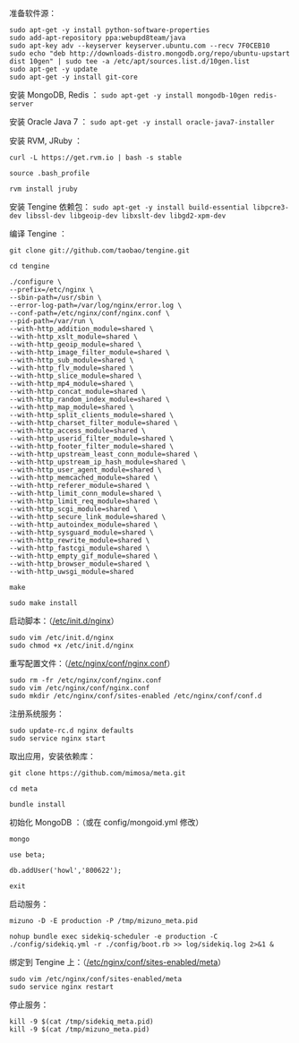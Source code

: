 准备软件源：
```
sudo apt-get -y install python-software-properties
sudo add-apt-repository ppa:webupd8team/java
sudo apt-key adv --keyserver keyserver.ubuntu.com --recv 7F0CEB10
sudo echo "deb http://downloads-distro.mongodb.org/repo/ubuntu-upstart dist 10gen" | sudo tee -a /etc/apt/sources.list.d/10gen.list
sudo apt-get -y update
sudo apt-get -y install git-core
```

安装 MongoDB, Redis ：
`sudo apt-get -y install mongodb-10gen redis-server`

安装 Oracle Java 7 ：
`sudo apt-get -y install oracle-java7-installer`

安装 RVM, JRuby ：
```
curl -L https://get.rvm.io | bash -s stable

source .bash_profile

rvm install jruby
```

安装 Tengine 依赖包：
`sudo apt-get -y install build-essential libpcre3-dev libssl-dev libgeoip-dev libxslt-dev libgd2-xpm-dev`

编译 Tengine ：
```
git clone git://github.com/taobao/tengine.git

cd tengine

./configure \
--prefix=/etc/nginx \
--sbin-path=/usr/sbin \
--error-log-path=/var/log/nginx/error.log \
--conf-path=/etc/nginx/conf/nginx.conf \
--pid-path=/var/run \
--with-http_addition_module=shared \
--with-http_xslt_module=shared \
--with-http_geoip_module=shared \
--with-http_image_filter_module=shared \
--with-http_sub_module=shared \
--with-http_flv_module=shared \
--with-http_slice_module=shared \
--with-http_mp4_module=shared \
--with-http_concat_module=shared \
--with-http_random_index_module=shared \
--with-http_map_module=shared \
--with-http_split_clients_module=shared \
--with-http_charset_filter_module=shared \
--with-http_access_module=shared \
--with-http_userid_filter_module=shared \
--with-http_footer_filter_module=shared \
--with-http_upstream_least_conn_module=shared \
--with-http_upstream_ip_hash_module=shared \
--with-http_user_agent_module=shared \
--with-http_memcached_module=shared \
--with-http_referer_module=shared \
--with-http_limit_conn_module=shared \
--with-http_limit_req_module=shared \
--with-http_scgi_module=shared \
--with-http_secure_link_module=shared \
--with-http_autoindex_module=shared \
--with-http_sysguard_module=shared \
--with-http_rewrite_module=shared \
--with-http_fastcgi_module=shared \
--with-http_empty_gif_module=shared \
--with-http_browser_module=shared \
--with-http_uwsgi_module=shared

make

sudo make install
```

启动脚本：（[/etc/init.d/nginx](https://gist.github.com/4372383#file-gistfile1-sh)）
```
sudo vim /etc/init.d/nginx
sudo chmod +x /etc/init.d/nginx
```

重写配置文件：（[/etc/nginx/conf/nginx.conf](https://gist.github.com/4372383#file-gistfile2-nginxconf)）
```
sudo rm -fr /etc/nginx/conf/nginx.conf
sudo vim /etc/nginx/conf/nginx.conf
sudo mkdir /etc/nginx/conf/sites-enabled /etc/nginx/conf/conf.d
```

注册系统服务：
```
sudo update-rc.d nginx defaults
sudo service nginx start
```

取出应用，安装依赖库：
```
git clone https://github.com/mimosa/meta.git

cd meta

bundle install
```

初始化 MongoDB ：（或在 config/mongoid.yml 修改）
```
mongo

use beta;

db.addUser('howl','800622');

exit
```

启动服务：
```
mizuno -D -E production -P /tmp/mizuno_meta.pid

nohup bundle exec sidekiq-scheduler -e production -C ./config/sidekiq.yml -r ./config/boot.rb >> log/sidekiq.log 2>&1 &
```

绑定到 Tengine 上：（[/etc/nginx/conf/sites-enabled/meta](https://gist.github.com/4372383#file-gistfile3-nginxconf)）
```
sudo vim /etc/nginx/conf/sites-enabled/meta
sudo service nginx restart
```

停止服务：
```
kill -9 $(cat /tmp/sidekiq_meta.pid)
kill -9 $(cat /tmp/mizuno_meta.pid)
```
